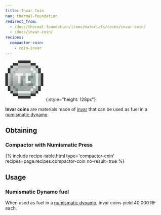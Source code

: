 ```yaml
---
title: Invar Coin
nav: thermal-foundation
redirect_from:
  - /docs/thermal-foundation/items/materials/coins/invar-coin/
  - /docs/invar-coin/
recipes:
  compactor-coin:
    - coin-invar
---
```


![Invar coin](/assets/images/thermal-foundation/coin-invar.png){:style="height: 128px"}


**Invar coins** are materials made of [invar](/docs/thermal-foundation/invar-ingot/) that can be
used as fuel in a [numismatic dynamo](/docs/thermal-expansion/numismatic-dynamo/).


Obtaining
---------

### Compactor with Numismatic Press
{% include recipe-table.html type='compactor-coin' recipes=page.recipes.compactor-coin no-result=true %}


Usage
-----

### Numismatic Dynamo fuel
When used as fuel in a [numismatic dynamo](/docs/thermal-expansion/numismatic-dynamo/), invar
coins yield 40,000 RF each.

